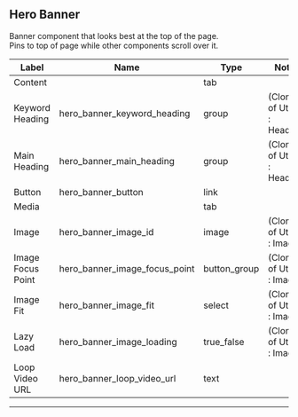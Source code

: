 ## Hero Banner
Banner component that looks best at the top of the page.</br>
Pins to top of page while other components scroll over it.

<table class="ll-fields-table">
  <thead>
    <th>Label</th>
    <th>Name</th>
    <th>Type</th>
    <th>Notes</th>
  </thead>
  <tbody>
        <tr>
          <td>Content</td>
          <td></td>
          <td>tab</td>
          <td></td>
        </tr>
                    <tr>
                      <td>Keyword Heading</td>
                      <td>hero_banner_keyword_heading</td>
                      <td>group</td>
                      <td> (Clone of Utility : Heading)</td>
                    </tr>
                    <tr>
                      <td>Main Heading</td>
                      <td>hero_banner_main_heading</td>
                      <td>group</td>
                      <td> (Clone of Utility : Heading)</td>
                    </tr>
        <tr>
          <td>Button</td>
          <td>hero_banner_button</td>
          <td>link</td>
          <td></td>
        </tr>
        <tr>
          <td>Media</td>
          <td></td>
          <td>tab</td>
          <td></td>
        </tr>
                    <tr>
                      <td>Image</td>
                      <td>hero_banner_image_id</td>
                      <td>image</td>
                      <td> (Clone of Utility : Image)</td>
                    </tr>
                    <tr>
                      <td>Image Focus Point</td>
                      <td>hero_banner_image_focus_point</td>
                      <td>button_group</td>
                      <td> (Clone of Utility : Image)</td>
                    </tr>
                    <tr>
                      <td>Image Fit</td>
                      <td>hero_banner_image_fit</td>
                      <td>select</td>
                      <td> (Clone of Utility : Image)</td>
                    </tr>
                    <tr>
                      <td>Lazy Load</td>
                      <td>hero_banner_image_loading</td>
                      <td>true_false</td>
                      <td> (Clone of Utility : Image)</td>
                    </tr>
        <tr>
          <td>Loop Video URL</td>
          <td>hero_banner_loop_video_url</td>
          <td>text</td>
          <td></td>
        </tr>
  </tbody>
</table>

***
